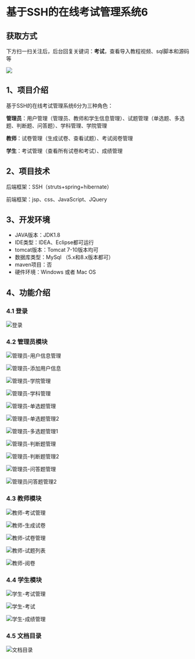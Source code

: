 # 基于SSH的在线考试管理系统6
## 获取方式

下方扫一扫关注后，后台回复关键词：**考试**，查看导入教程视频、sql脚本和源码等

 ![](https://www.codeshop.fun/Typora-Images/202205281253739.png)

## 1、项目介绍

基于SSH的在线考试管理系统6分为三种角色：

**管理员**：用户管理（管理员、教师和学生信息管理）、试题管理（单选题、多选题、判断题、问答题）、学科管理、学院管理

**教师**：试卷管理（生成试卷、查看试题）、考试阅卷管理

**学生**：考试管理（查看所有试卷和考试）、成绩管理


## 2、项目技术

后端框架：SSH（struts+spring+hibernate）

前端框架：jsp、css、JavaScript、JQuery

## 3、开发环境

- JAVA版本：JDK1.8
- IDE类型：IDEA、Eclipse都可运行
- tomcat版本：Tomcat 7-10版本均可
- 数据库类型：MySql （5.x和8.x版本都可）
- maven项目：否
- 硬件环境：Windows 或者 Mac OS


## 4、功能介绍

### 4.1 登录

![登录](https://www.codeshop.fun/Typora-Images/202207112252707.jpg)

### 4.2 管理员模块

![管理员-用户信息管理](https://www.codeshop.fun/Typora-Images/202207112252477.jpg)

![管理员-添加用户信息](https://www.codeshop.fun/Typora-Images/202207112253221.jpg)

![管理员-学院管理](https://www.codeshop.fun/Typora-Images/202207112253612.jpg)

![管理员-学科管理](https://www.codeshop.fun/Typora-Images/202207112253901.jpg)

![管理员-单选题管理](https://www.codeshop.fun/Typora-Images/202207112253634.jpg)

![管理员-单选题管理2](https://www.codeshop.fun/Typora-Images/202207112253551.jpg)

![管理员-多选题管理1](https://www.codeshop.fun/Typora-Images/202207112253524.jpg)

![管理员-判断题管理](https://www.codeshop.fun/Typora-Images/202207112253833.jpg)

![管理员-判断题管理2](https://www.codeshop.fun/Typora-Images/202207112253069.jpg)

![管理员-问答题管理](https://www.codeshop.fun/Typora-Images/202207112253066.jpg)

![管理员问答题管理2](https://www.codeshop.fun/Typora-Images/202207112253757.jpg)

### 4.3 教师模块

![教师-考试管理](https://www.codeshop.fun/Typora-Images/202207112254798.jpg)

![教师-生成试卷](https://www.codeshop.fun/Typora-Images/202207112254722.jpg)

![教师-试卷管理](https://www.codeshop.fun/Typora-Images/202207112254068.jpg)

![教师-试题列表](https://www.codeshop.fun/Typora-Images/202207112254713.jpg)

![教师-阅卷](https://www.codeshop.fun/Typora-Images/202207112254293.jpg)

### 4.4 学生模块

![学生-考试管理](https://www.codeshop.fun/Typora-Images/202207112254173.jpg)

![学生-考试](https://www.codeshop.fun/Typora-Images/202207112254566.jpg)

![学生-成绩管理](https://www.codeshop.fun/Typora-Images/202207112254618.jpg)

### 4.5 文档目录

![文档目录](https://www.codeshop.fun/Typora-Images/202207112254119.jpg)

